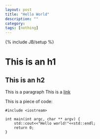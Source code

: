 ```yaml
---
layout: post
title: "Hello World"
description: ""
category: 
tags: [nothing]
---
```

{% include JB/setup %}

# This is an h1
## This is an h2
This is a paragraph
This is a [link](http://www.google.com/)

This is a piece of code:

    #include <iostream>
    
    int main(int argc, char ** argv) {
        std::cout<<"Hello world!"<<std::endl;
        return 0;
    }
